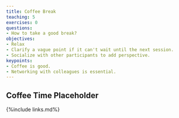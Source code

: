 ```yaml
---
title: Coffee Break
teaching: 5
exercises: 0
questions:
- How to take a good break?
objectives:  
- Relax
- Clarify a vague point if it can't wait until the next session.
- Socialize with other participants to add perspective.
keypoints:
- Coffee is good.
- Networking with colleagues is essential.
---
```


## Coffee Time Placeholder

<!--
We hope that you will utilize the coffee break time to relax. Of course if you want to wrap on the project at hand, use this extra time. Feel free to ask questions in the live documents.

We want to offer the possibility to exchange with the other participants. To this end, several breakout rooms will be opened during the breaks. Enjoy some social time and meet your new colleagues!

Both the main room and breakout rooms will be available during the coffee breaks.-->

{%include links.md%} 

